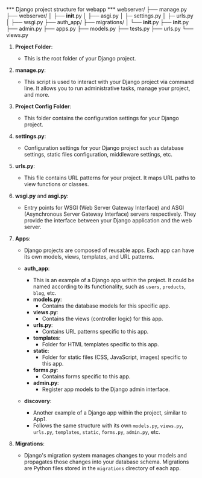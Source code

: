*** Django project structure for webapp ***
    webserver/
    ├── manage.py
    ├── webserver/
    │   ├── __init__.py
    │   ├── asgi.py
    │   ├─ settings.py
    │   ├─ urls.py
    │   ├── wsgi.py
    ├── auth_app/
        ├── migrations/
        │   └── __init__.py
        ├── __init__.py
        ├── admin.py
        ├── apps.py
        ├── models.py
        ├── tests.py
        ├── urls.py
        └── views.py

1. **Project Folder**:
   - This is the root folder of your Django project.

2. **manage.py**:
   - This script is used to interact with your Django project via command line. It allows you to run administrative tasks, manage your project, and more.

3. **Project Config Folder**:
   - This folder contains the configuration settings for your Django project.

4. **settings.py**:
   - Configuration settings for your Django project such as database settings, static files configuration, middleware settings, etc.

5. **urls.py**:
   - This file contains URL patterns for your project. It maps URL paths to view functions or classes.

6. **wsgi.py** and **asgi.py**:
   - Entry points for WSGI (Web Server Gateway Interface) and ASGI (Asynchronous Server Gateway Interface) servers respectively. They provide the interface between your Django application and the web server.

7. **Apps**:
   - Django projects are composed of reusable apps. Each app can have its own models, views, templates, and URL patterns.

   - **auth_app**:
     - This is an example of a Django app within the project. It could be named according to its functionality, such as `users`, `products`, `blog`, etc.
     - **models.py**:
       - Contains the database models for this specific app.
     - **views.py**:
       - Contains the views (controller logic) for this app.
     - **urls.py**:
       - Contains URL patterns specific to this app.
     - **templates**:
       - Folder for HTML templates specific to this app.
     - **static**:
       - Folder for static files (CSS, JavaScript, images) specific to this app.
     - **forms.py**:
       - Contains forms specific to this app.
     - **admin.py**:
       - Register app models to the Django admin interface.

   - **discovery**:
     - Another example of a Django app within the project, similar to App1.
     - Follows the same structure with its own `models.py`, `views.py`, `urls.py`, `templates`, `static`, `forms.py`, `admin.py`, etc.

8. **Migrations**:
   - Django's migration system manages changes to your models and propagates those changes into your database schema. Migrations are Python files stored in the `migrations` directory of each app.
